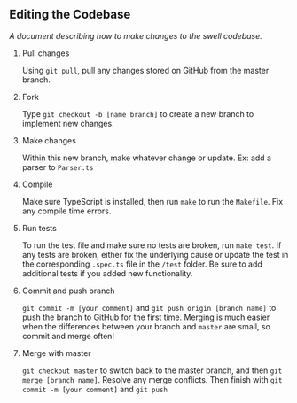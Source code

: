 ## Editing the Codebase

_A document describing how to make changes to the swell codebase._

1. Pull changes
    
    Using `git pull`, pull any changes stored on GitHub from the master branch.
2. Fork
    
    Type `git checkout -b [name branch]` to create a new branch to implement new changes.
3. Make changes

    Within this new branch, make whatever change or update. Ex: add a parser to `Parser.ts`
4. Compile

    Make sure TypeScript is installed, then run `make` to run the `Makefile`. Fix any compile time errors.
5. Run tests

    To run the test file and make sure no tests are broken, run `make test`. If any tests are broken, either fix the underlying cause or update the test in the corresponding `.spec.ts` file in the `/test` folder. Be sure to add additional tests if you added new functionality. 
6. Commit and push branch

    `git commit -m [your comment]` and `git push origin [branch name]` to push the branch to GitHub for the first time. Merging is much easier when the differences between your branch and `master` are small, so commit and merge often!
7. Merge with master

    `git checkout master` to switch back to the master branch, and then `git merge [branch name]`. Resolve any merge conflicts. Then finish with `git commit -m [your comment]` and `git push`
